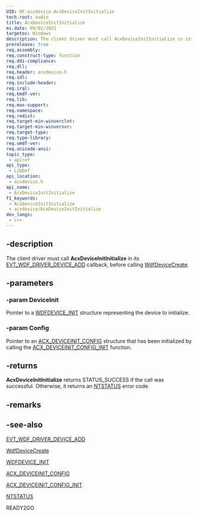 ```yaml
---
UID: NF:acxdevice.AcxDeviceInitInitialize
tech.root: audio
title: AcxDeviceInitInitialize
ms.date: 09/02/2021
targetos: Windows
description: The client driver must call AcxDeviceInitInitialize in its EVT_WDF_DRIVER_DEVICE_ADD callback, before calling WdfDeviceCreate.
prerelease: true
req.assembly: 
req.construct-type: function
req.ddi-compliance: 
req.dll: 
req.header: acxdevice.h
req.idl: 
req.include-header: 
req.irql: 
req.kmdf-ver: 
req.lib: 
req.max-support: 
req.namespace: 
req.redist: 
req.target-min-winverclnt: 
req.target-min-winversvr: 
req.target-type: 
req.type-library: 
req.umdf-ver: 
req.unicode-ansi: 
topic_type:
 - apiref
api_type:
 - LibDef
api_location:
 - acxdevice.h
api_name:
 - AcxDeviceInitInitialize
f1_keywords:
 - AcxDeviceInitInitialize
 - acxdevice/AcxDeviceInitInitialize
dev_langs:
 - c++
---
```


## -description

The client driver must call **AcxDeviceInitInitialize** in its [EVT_WDF_DRIVER_DEVICE_ADD](../wdfdriver/nc-wdfdriver-evt_wdf_driver_device_add.md) callback, before calling [WdfDeviceCreate](../wdfdevice/nf-wdfdevice-wdfdevicecreate.md).

## -parameters

### -param DeviceInit

Pointer to a [WDFDEVICE_INIT](/windows-hardware/drivers/wdf/wdfdevice_init) structure representing the device to initialize.

### -param Config

Pointer to an [ACX_DEVICEINIT_CONFIG](ns-acxdevice-acx_deviceinit_config.md) structure that has been initialized by calling the [ACX_DEVICEINIT_CONFIG_INIT](nf-acxdevice-acx_deviceinit_config_init.md) function.

## -returns

**AcxDeviceInitInitialize** returns STATUS_SUCCESS if the call was successful. Otherwise, it returns an [NTSTATUS](/windows-hardware/drivers/kernel/using-ntstatus-values) error code.

## -remarks

## -see-also

[EVT_WDF_DRIVER_DEVICE_ADD](../wdfdriver/nc-wdfdriver-evt_wdf_driver_device_add.md)

[WdfDeviceCreate](../wdfdevice/nf-wdfdevice-wdfdevicecreate.md)

[WDFDEVICE_INIT](/windows-hardware/drivers/wdf/wdfdevice_init)

[ACX_DEVICEINIT_CONFIG](ns-acxdevice-acx_deviceinit_config.md)

[ACX_DEVICEINIT_CONFIG_INIT](nf-acxdevice-acx_deviceinit_config_init.md)

[NTSTATUS](/windows-hardware/drivers/kernel/using-ntstatus-values)

READY2GO